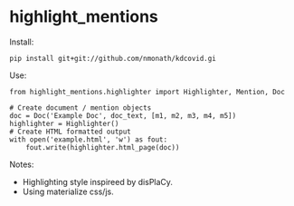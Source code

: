 # highlight_mentions

Install:

```
pip install git+git://github.com/nmonath/kdcovid.gi
```

Use:
```
from highlight_mentions.highlighter import Highlighter, Mention, Doc

# Create document / mention objects
doc = Doc('Example Doc', doc_text, [m1, m2, m3, m4, m5])
highlighter = Highlighter()
# Create HTML formatted output
with open('example.html', 'w') as fout:
    fout.write(highlighter.html_page(doc))
```

Notes:
* Highlighting style inspireed by disPlaCy.
* Using materialize css/js.
